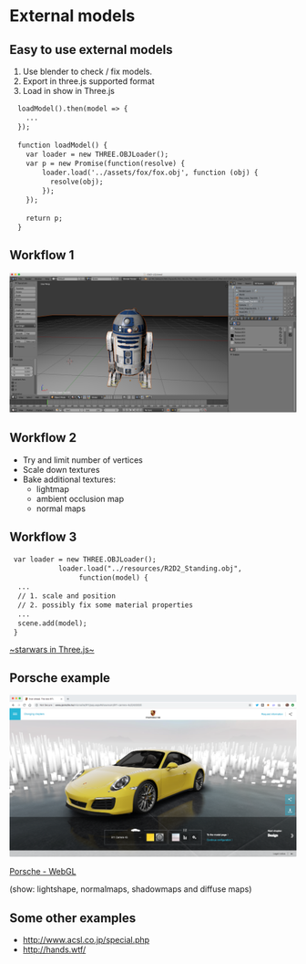 # External models


## Easy to use **external** models

1. Use blender to check / fix models.
2. Export in three.js supported format
3. Load in show in Three.js

```
  loadModel().then(model => {
    ...
  });

  function loadModel() {
    var loader = new THREE.OBJLoader();
    var p = new Promise(function(resolve) {
        loader.load('../assets/fox/fox.obj', function (obj) {
          resolve(obj);
        });
    });
  
    return p;
  }
```


## Workflow **1**

![WebGL 101](./images/sw-blend.png) <!-- .element height="450" -->


## Workflow **2**

- Try and limit number of vertices
- Scale down textures
- Bake additional textures:
  - lightmap
  - ambient occlusion map
  - normal maps


## Workflow **3**

```
 var loader = new THREE.OBJLoader();
            loader.load("../resources/R2D2_Standing.obj", 
                 function(model) {
  ...
  // 1. scale and position
  // 2. possibly fix some material properties
  ...
  scene.add(model);
 }             
```

[~starwars in Three.js~](../examples/sw/html)


## **Porsche** example

![WebGL 101](./images/porsche.png) <!-- .element height="450" -->

[Porsche - WebGL](http://www.porsche.tw/microsite/911/pap.aspx#showroom/911-carrera-4s/2/4/0/0/0)

(show: lightshape, normalmaps, shadowmaps and diffuse maps)

## Some other examples
 - http://www.acsl.co.jp/special.php
 - http://hands.wtf/

